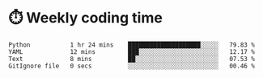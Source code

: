 
# :stopwatch: Weekly coding time
<!--START_SECTION:waka-->

```text
Python           1 hr 24 mins    ████████████████████░░░░░   79.83 %
YAML             12 mins         ███░░░░░░░░░░░░░░░░░░░░░░   12.17 %
Text             8 mins          ██░░░░░░░░░░░░░░░░░░░░░░░   07.53 %
GitIgnore file   0 secs          ░░░░░░░░░░░░░░░░░░░░░░░░░   00.46 %
```

<!--END_SECTION:waka-->


<!-- <p> <img src="https://github-readme-stats.vercel.app/api?username=cozgerest&show_icons=true&hide_border=false" />  </p> -->

